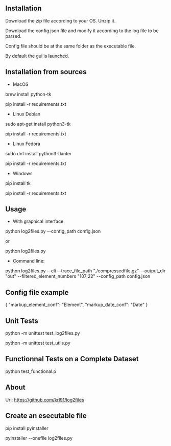 Installation
------------

Download the zip file according to your OS.
Unzip it.

Download the config.json file and modify it according to the log file to be parsed.

Config file should be at the same folder as the executable file.

By default the gui is launched.


Installation from sources
-------------------------

- MacOS

brew install python-tk

pip install -r requirements.txt

- Linux Debian

sudo apt-get install python3-tk

pip install -r requirements.txt

- Linux Fedora

sudo dnf install python3-tkinter

pip install -r requirements.txt

- Windows

pip install tk

pip install -r requirements.txt

Usage
-----

- With graphical interface 

python log2files.py --config_path config.json

or

python log2files.py

- Command line:

python log2files.py --cli --trace_file_path "./compressedfile.gz" --output_dir "out" --filtered_element_numbers "107;22" --config_path config.json

Config file example
-------------------
{
    "markup_element_conf": "Element",
    "markup_date_conf": "Date"
}


Unit Tests
----------

python -m unittest test_log2files.py

python -m unittest test_utils.py


Functionnal Tests on a Complete Dataset 
---------------------------------------

python test_functional.p

About
-----

Url: https://github.com/krl91/log2files

Create an esecutable file
-------------------------

pip install pyinstaller

pyinstaller --onefile log2files.py

